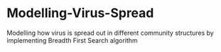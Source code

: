 # Modelling-Virus-Spread
Modelling how virus is spread out in different community structures by implementing Breadth First Search algorithm
